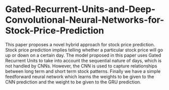 # Gated-Recurrent-Units-and-Deep-Convolutional-Neural-Networks-for-Stock-Price-Prediction
This paper proposes a novel hybrid approach for stock price prediction. Stock price prediction implies telling whether a particular stock price will go up or down on a certain day. The model proposed in this paper uses Gated Recurrent Units to take into account the sequential nature of days, which is not handled by CNNs. However, the CNN is used to capture relationships between long term and short term stock patterns. Finally we have a simple feedforward neural network which learns the weights to be given to the CNN prediction and the weight to be given to the GRU prediction.
